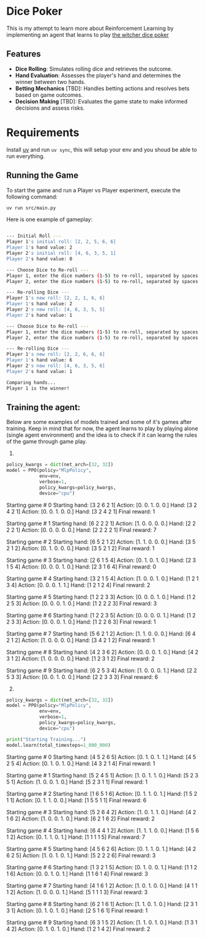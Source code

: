 # Dice Poker

This is my attempt to learn more about Reinforcement Learning by implementing an agent that learns to play [the witcher dice poker](https://witcher.fandom.com/wiki/The_Witcher_dice_poker)

## Features

- **Dice Rolling**: Simulates rolling dice and retrieves the outcome.
- **Hand Evaluation**: Assesses the player's hand and determines the winner between two hands.
- **Betting Mechanics** [TBD]: Handles betting actions and resolves bets based on game outcomes.
- **Decision Making** [TBD]: Evaluates the game state to make informed decisions and assess risks.

# Requirements 

Install [uv](https://docs.astral.sh/uv/getting-started/installation/) and run `uv sync`, this will setup your env and you shoud be able to run everything.

## Running the Game

To start the game and run a Player vs Player experiment, execute the following command:

```bash
uv run src/main.py
```

Here is one example of gameplay:

```bash

--- Initial Roll ---
Player 1's initial roll: [2, 2, 5, 6, 6]
Player 1's hand value: 2
Player 2's initial roll: [4, 6, 3, 5, 1]
Player 2's hand value: 0

--- Choose Dice to Re-roll ---
Player 1, enter the dice numbers (1-5) to re-roll, separated by spaces (or press Enter to keep all): 3
Player 2, enter the dice numbers (1-5) to re-roll, separated by spaces (or press Enter to keep all): 5

--- Re-rolling Dice ---
Player 1's new roll: [2, 2, 1, 6, 6]
Player 1's hand value: 2
Player 2's new roll: [4, 6, 3, 5, 5]
Player 2's hand value: 1

--- Choose Dice to Re-roll ---
Player 1, enter the dice numbers (1-5) to re-roll, separated by spaces (or press Enter to keep all): 3
Player 2, enter the dice numbers (1-5) to re-roll, separated by spaces (or press Enter to keep all): 5

--- Re-rolling Dice ---
Player 1's new roll: [2, 2, 6, 6, 6]
Player 1's hand value: 6
Player 2's new roll: [4, 6, 3, 5, 6]
Player 2's hand value: 1

Comparing hands...
Player 1 is the winner!
```



## Training the agent:

Below are some examples of models trained and some of it's games after training. Keep in mind that for now, the agent learns to play by playing alone (single agent environment) and the idea is to check if it can learng the rules of the game through game play.

1. 
```python
policy_kwargs = dict(net_arch=[32, 32])
model = PPO(policy="MlpPolicy",
            env=env,
            verbose=1,
            policy_kwargs=policy_kwargs,
            device="cpu")
```
Starting game # 0
Starting hand: [3 2 6 2 1]
Action: [0. 0. 1. 0. 0.]
Hand: [3 2 4 2 1]
Action: [0. 0. 1. 0. 0.]
Hand: [3 2 4 2 1]
Final reward: 1

Starting game # 1
Starting hand: [6 2 2 2 1]
Action: [1. 0. 0. 0. 0.]
Hand: [2 2 2 2 1]
Action: [0. 0. 0. 0. 0.]
Hand: [2 2 2 2 1]
Final reward: 7

Starting game # 2
Starting hand: [6 5 2 1 2]
Action: [1. 1. 0. 0. 0.]
Hand: [3 5 2 1 2]
Action: [0. 1. 0. 0. 0.]
Hand: [3 5 2 1 2]
Final reward: 1

Starting game # 3
Starting hand: [2 6 1 5 4]
Action: [0. 1. 0. 1. 0.]
Hand: [2 3 1 5 4]
Action: [0. 0. 0. 1. 0.]
Hand: [2 3 1 6 4]
Final reward: 0

Starting game # 4
Starting hand: [3 2 1 5 4]
Action: [1. 0. 0. 1. 0.]
Hand: [1 2 1 3 4]
Action: [0. 0. 0. 1. 1.]
Hand: [1 2 1 2 4]
Final reward: 2

Starting game # 5
Starting hand: [1 2 2 3 3]
Action: [0. 0. 0. 1. 0.]
Hand: [1 2 2 5 3]
Action: [0. 0. 0. 1. 0.]
Hand: [1 2 2 2 3]
Final reward: 3

Starting game # 6
Starting hand: [1 2 2 3 5]
Action: [0. 0. 0. 0. 1.]
Hand: [1 2 2 3 3]
Action: [0. 0. 0. 1. 0.]
Hand: [1 2 2 6 3]
Final reward: 1

Starting game # 7
Starting hand: [5 6 2 1 2]
Action: [1. 1. 0. 0. 0.]
Hand: [6 4 2 1 2]
Action: [1. 0. 0. 0. 0.]
Hand: [3 4 2 1 2]
Final reward: 1

Starting game # 8
Starting hand: [4 2 3 6 2]
Action: [0. 0. 0. 1. 0.]
Hand: [4 2 3 1 2]
Action: [1. 0. 0. 0. 0.]
Hand: [1 2 3 1 2]
Final reward: 2

Starting game # 9
Starting hand: [6 2 5 3 4]
Action: [1. 0. 0. 0. 1.]
Hand: [2 2 5 3 3]
Action: [0. 0. 1. 0. 0.]
Hand: [2 2 3 3 3]
Final reward: 6


2. 
```python
policy_kwargs = dict(net_arch=[32, 32])
model = PPO(policy="MlpPolicy",
            env=env,
            verbose=1,
            policy_kwargs=policy_kwargs,
            device="cpu")

print("Starting Training...")
model.learn(total_timesteps=1_000_000)
```

Starting game # 0
Starting hand: [4 5 2 6 5]
Action: [0. 1. 0. 1. 1.]
Hand: [4 5 2 5 4]
Action: [0. 1. 0. 1. 0.]
Hand: [4 3 2 1 4]
Final reward: 1

Starting game # 1
Starting hand: [5 2 4 5 1]
Action: [1. 0. 1. 1. 0.]
Hand: [5 2 3 5 1]
Action: [1. 0. 0. 1. 0.]
Hand: [5 2 3 1 1]
Final reward: 1

Starting game # 2
Starting hand: [1 6 5 1 6]
Action: [0. 1. 1. 0. 1.]
Hand: [1 5 2 1 1]
Action: [0. 1. 1. 0. 0.]
Hand: [1 5 5 1 1]
Final reward: 6

Starting game # 3
Starting hand: [5 2 6 4 2]
Action: [1. 0. 1. 1. 0.]
Hand: [4 2 1 6 2]
Action: [1. 0. 0. 1. 0.]
Hand: [6 2 1 6 2]
Final reward: 2

Starting game # 4
Starting hand: [6 4 4 1 2]
Action: [1. 1. 1. 0. 0.]
Hand: [1 5 6 1 2]
Action: [0. 1. 1. 0. 1.]
Hand: [1 1 1 1 5]
Final reward: 7

Starting game # 5
Starting hand: [4 5 6 2 6]
Action: [0. 1. 1. 0. 1.]
Hand: [4 2 6 2 5]
Action: [1. 0. 1. 0. 1.]
Hand: [5 2 2 2 6]
Final reward: 3

Starting game # 6
Starting hand: [1 3 2 1 5]
Action: [0. 1. 0. 0. 1.]
Hand: [1 1 2 1 6]
Action: [0. 0. 1. 0. 1.]
Hand: [1 1 6 1 4]
Final reward: 3

Starting game # 7
Starting hand: [4 1 6 1 2]
Action: [1. 0. 1. 0. 0.]
Hand: [4 1 1 1 2]
Action: [1. 0. 0. 0. 1.]
Hand: [5 1 1 1 3]
Final reward: 3

Starting game # 8
Starting hand: [6 2 1 6 1]
Action: [1. 1. 0. 1. 0.]
Hand: [2 3 1 3 1]
Action: [0. 1. 0. 1. 0.]
Hand: [2 5 1 6 1]
Final reward: 1

Starting game # 9
Starting hand: [6 3 1 5 2]
Action: [1. 1. 0. 1. 0.]
Hand: [1 3 1 4 2]
Action: [0. 1. 0. 1. 0.]
Hand: [1 2 1 4 2]
Final reward: 2